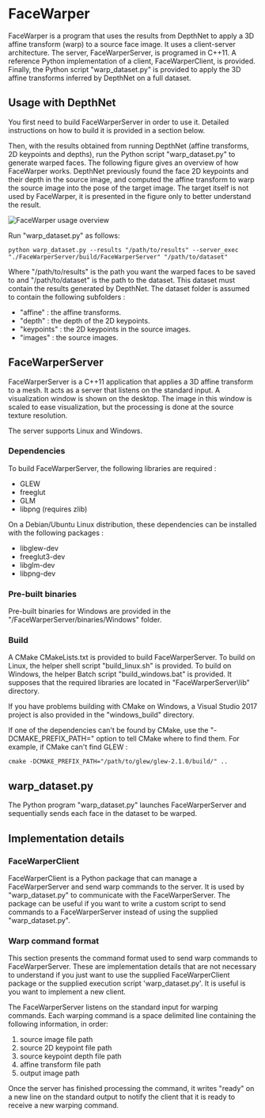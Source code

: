 # FaceWarper

FaceWarper is a program that uses the results from DepthNet to apply a 3D affine transform (warp) to a source face image. It uses a client-server architecture. The server, FaceWarperServer, is programed in C++11. A reference Python implementation of a client, FaceWarperClient, is provided. Finally, the Python script "warp_dataset.py" is provided to apply the 3D affine transforms inferred by DepthNet on a full dataset.

## Usage with DepthNet
You first need to build FaceWarperServer in order to use it. Detailed instructions on how to build it is provided in a section below.

Then, with the results obtained from running DepthNet (affine transforms, 2D keypoints and depths), run the Python script "warp_dataset.py" to generate warped faces. The following figure gives an overview of how FaceWarper works. DepthNet previously found the face 2D keypoints and their depth in the source image, and computed the affine transform to warp the source image into the pose of the target image. The target itself is not used by FaceWarper, it is presented in the figure only to better understand the result.

![FaceWarper usage overview](https://user-images.githubusercontent.com/627828/47393012-5450af80-d6ec-11e8-9fdf-58b37eb8749a.png)

Run "warp_dataset.py" as follows:

```
python warp_dataset.py --results "/path/to/results" --server_exec "./FaceWarperServer/build/FaceWarperServer" "/path/to/dataset"
```
Where "/path/to/results" is the path you want the warped faces to be saved to and "/path/to/dataset" is the path to the dataset. This dataset must contain the results generated by DepthNet. The dataset folder is assumed to contain the following subfolders :
- "affine" : the affine transforms.
- "depth"  : the depth of the 2D keypoints.
- "keypoints" : the 2D keypoints in the source images.
- "images" : the source images.

## FaceWarperServer
FaceWarperServer is a C++11 application that applies a 3D affine transform to a mesh. It acts as a server that listens on the standard input. A visualization window is shown on the desktop. The image in this window is scaled to ease visualization, but the processing is done at the source texture resolution.

The server supports Linux and Windows.

### Dependencies
To build FaceWarperServer, the following libraries are required :
- GLEW
- freeglut
- GLM
- libpng (requires zlib)

On a Debian/Ubuntu Linux distribution, these dependencies can be installed with the following packages :
- libglew-dev
- freeglut3-dev
- libglm-dev
- libpng-dev

### Pre-built binaries
Pre-built binaries for Windows are provided in the "/FaceWarperServer/binaries/Windows" folder.

### Build
A CMake CMakeLists.txt is provided to build FaceWarperServer. To build on Linux, the helper shell script "build_linux.sh" is provided. To build on Windows, the helper Batch script "build_windows.bat" is provided. It supposes that the required libraries are located in "FaceWarperServer\lib" directory.

If you have problems building with CMake on Windows, a Visual Studio 2017 project is also provided in the "windows_build" directory.

If one of the dependencies can't be found by CMake, use the "-DCMAKE_PREFIX_PATH=" option to tell CMake where to find them. For example, if CMake can't find GLEW :
```
cmake -DCMAKE_PREFIX_PATH="/path/to/glew/glew-2.1.0/build/" ..
```

## warp_dataset.py
The Python program "warp_dataset.py" launches FaceWarperServer and sequentially sends each face in the dataset to be warped.

## Implementation details

### FaceWarperClient
FaceWarperClient is a Python package that can manage a FaceWarperServer and send warp commands to the server. It is used by "warp_dataset.py" to communicate with the FaceWarperServer. The package can be useful if you want to write a custom script to send commands to a FaceWarperServer instead of using the supplied "warp_dataset.py".

### Warp command format
This section presents the command format used to send warp commands to FaceWarperServer. These are implementation details that are not necessary to understand if you just want to use the supplied FaceWarperClient package or the supplied execution script 'warp_dataset.py'. It is useful is you want to implement a new client.

The FaceWarperServer listens on the standard input for warping commands. Each warping command is a space delimited line containing the following information, in order:

1. source image file path
2. source 2D keypoint file path
3. source keypoint depth file path
4. affine transform file path
5. output image path

Once the server has finished processing the command, it writes "ready" on a new line on the standard output to notify the client that it is ready to receive a new warping command.
